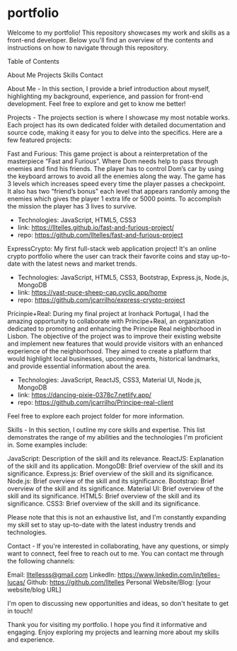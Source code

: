 # portfolio

Welcome to my portfolio! This repository showcases my work and skills as a front-end developer. Below you'll find an overview of the contents and instructions on how to navigate through this repository.

Table of Contents

About Me
Projects
Skills
Contact

About Me -
In this section, I provide a brief introduction about myself, highlighting my background, experience, and passion for front-end development. Feel free to explore and get to know me better!

Projects -
The projects section is where I showcase my most notable works. Each project has its own dedicated folder with detailed documentation and source code, making it easy for you to delve into the specifics. Here are a few featured projects:

Fast and Furious: This game project is about a reinterpretation of the masterpiece “Fast and Furious”. Where Dom needs help to pass through enemies and find his friends. The player has to control Dom’s car by using the keyboard arrows to avoid all the enemies along the way. The game has 3 levels which increases speed every time the player passes a checkpoint. It also has two “friend’s bonus” each level that appears randomly among the enemies which gives the player 1 extra life or 5000 points. To accomplish the mission the player has 3 lives to survive.
- Technologies: JavaScript, HTML5, CSS3
- link: https://lltelles.github.io/fast-and-furious-project/
- repo: https://github.com/lltelles/fast-and-furious-project

ExpressCrypto: My first full-stack web application project! It's an online crypto portfolio where the user can track their favorite coins and stay up-to-date with the latest news and market trends.
- Technologies: JavaScript, HTML5, CSS3, Bootstrap, Express.js, Node.js, MongoDB
- link: https://vast-puce-sheep-cap.cyclic.app/home
- repo: https://github.com/jcarrilho/express-crypto-project

Prícinpie+Real: During my final project at Ironhack Portugal, I had the amazing opportunity to collaborate with Príncipe+Real, an organization dedicated to promoting and enhancing the Principe Real neighborhood in Lisbon. The objective of the project was to improve their existing website and implement new features that would provide visitors with an enhanced experience of the neighborhood. They aimed to create a platform that would highlight local businesses, upcoming events, historical landmarks, and provide essential information about the area. 
- Technologies: JavaScript, ReactJS, CSS3, Material UI, Node.js, MongoDB
- link: https://dancing-pixie-0378c7.netlify.app/
- repo: https://github.com/jcarrilho/Principe-real-client

Feel free to explore each project folder for more information.

Skills -
In this section, I outline my core skills and expertise. This list demonstrates the range of my abilities and the technologies I'm proficient in. Some examples include:

JavaScript: Description of the skill and its relevance.
ReactJS: Explanation of the skill and its application.
MongoDB: Brief overview of the skill and its significance.
Express.js: Brief overview of the skill and its significance.
Node.js: Brief overview of the skill and its significance.
Bootstrap: Brief overview of the skill and its significance.
Material UI: Brief overview of the skill and its significance.
HTML5: Brief overview of the skill and its significance.
CSS3: Brief overview of the skill and its significance.

Please note that this is not an exhaustive list, and I'm constantly expanding my skill set to stay up-to-date with the latest industry trends and technologies.

Contact -
If you're interested in collaborating, have any questions, or simply want to connect, feel free to reach out to me. You can contact me through the following channels:

Email: lltellesss@gmail.com
LinkedIn: https://www.linkedin.com/in/telles-lucas/
Github: https://github.com/lltelles
Personal Website/Blog: [your website/blog URL]

I'm open to discussing new opportunities and ideas, so don't hesitate to get in touch!

Thank you for visiting my portfolio. I hope you find it informative and engaging. Enjoy exploring my projects and learning more about my skills and experience.
